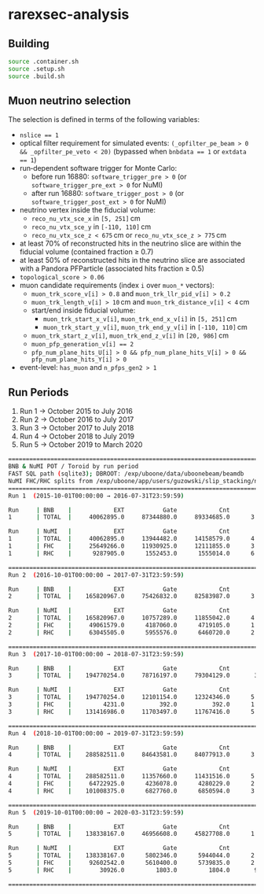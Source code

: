 # rarexsec-analysis

## Building
```bash
source .container.sh
source .setup.sh
source .build.sh
```

## Muon neutrino selection

The selection is defined in terms of the following variables:

- `nslice == 1`
- optical filter requirement for simulated events:
  `(_opfilter_pe_beam > 0 && _opfilter_pe_veto < 20)`
  (bypassed when `bnbdata == 1` or `extdata == 1`)
- run‑dependent software trigger for Monte Carlo:
  - before run 16880: `software_trigger_pre > 0` (or `software_trigger_pre_ext > 0` for NuMI)
  - after run 16880: `software_trigger_post > 0` (or `software_trigger_post_ext > 0` for NuMI)
- neutrino vertex inside the fiducial volume:
  - `reco_nu_vtx_sce_x` in `[5, 251]` cm
  - `reco_nu_vtx_sce_y` in `[-110, 110]` cm
  - `reco_nu_vtx_sce_z < 675` cm or `reco_nu_vtx_sce_z > 775` cm
- at least 70% of reconstructed hits in the neutrino slice are within the fiducial volume (contained fraction ≥ 0.7)
- at least 50% of reconstructed hits in the neutrino slice are associated with a Pandora PFParticle (associated hits fraction ≥ 0.5)
- `topological_score > 0.06`
- muon candidate requirements (index `i` over `muon_*` vectors):
  - `muon_trk_score_v[i] > 0.8` and `muon_trk_llr_pid_v[i] > 0.2`
  - `muon_trk_length_v[i] > 10` cm and `muon_trk_distance_v[i] < 4` cm
  - start/end inside fiducial volume:
    - `muon_trk_start_x_v[i]`, `muon_trk_end_x_v[i]` in `[5, 251]` cm
    - `muon_trk_start_y_v[i]`, `muon_trk_end_y_v[i]` in `[-110, 110]` cm
  - `muon_trk_start_z_v[i]`, `muon_trk_end_z_v[i]` in `[20, 986]` cm
  - `muon_pfp_generation_v[i] == 2`
  - `pfp_num_plane_hits_U[i] > 0 && pfp_num_plane_hits_V[i] > 0 &&
    pfp_num_plane_hits_Y[i] > 0`
- event-level: `has_muon` and `n_pfps_gen2 > 1`

## Run Periods

1. Run 1 → October 2015 to July 2016
2. Run 2 → October 2016 to July 2017
3. Run 3 → October 2017 to July 2018
4. Run 4 → October 2018 to July 2019
5. Run 5 → October 2019 to March 2020

```bash
====================================================================================================
BNB & NuMI POT / Toroid by run period
FAST SQL path (sqlite3); DBROOT: /exp/uboone/data/uboonebeam/beamdb
NuMI FHC/RHC splits from /exp/uboone/app/users/guzowski/slip_stacking/numi_v4.db
====================================================================================================
Run 1  (2015-10-01T00:00:00 → 2016-07-31T23:59:59)

Run     | BNB    |            EXT           Gate            Cnt           TorA    TorB/Target       Cnt_wcut      TorA_wcut TorB/Target_wcut
1       | TOTAL  |     40062895.0     87344880.0     89334685.0      3.431e+20      3.427e+20     76797778.0      3.336e+20      3.332e+20

Run     | NuMI   |            EXT           Gate            Cnt           TorA    TorB/Target       Cnt_wcut      TorA_wcut TorB/Target_wcut
1       | TOTAL  |     40062895.0     13944482.0     14158579.0      4.593e+20      4.582e+20     13419751.0      4.578e+20      4.565e+20
1       | FHC    |     25649266.0     11930925.0     12111855.0      3.948e+20      3.937e+20     11843834.0      3.934e+20      3.922e+20
1       | RHC    |      9287905.0      1552453.0      1555014.0      6.287e+19      6.282e+19      1509648.0      6.273e+19      6.268e+19

====================================================================================================
Run 2  (2016-10-01T00:00:00 → 2017-07-31T23:59:59)

Run     | BNB    |            EXT           Gate            Cnt           TorA    TorB/Target       Cnt_wcut      TorA_wcut TorB/Target_wcut
2       | TOTAL  |    165820967.0     75426832.0     82583987.0      3.135e+20      3.131e+20     72891077.0      3.061e+20      3.057e+20

Run     | NuMI   |            EXT           Gate            Cnt           TorA    TorB/Target       Cnt_wcut      TorA_wcut TorB/Target_wcut
2       | TOTAL  |    165820967.0     10757289.0     11855042.0      4.843e+20      4.828e+20     11037240.0      4.842e+20      4.827e+20
2       | FHC    |     49061579.0      4187060.0      4719105.0      1.774e+20      1.769e+20      4586875.0      1.771e+20      1.766e+20
2       | RHC    |     63045505.0      5955576.0      6460720.0      2.984e+20      2.974e+20      6225528.0      2.982e+20      2.971e+20

====================================================================================================
Run 3  (2017-10-01T00:00:00 → 2018-07-31T23:59:59)

Run     | BNB    |            EXT           Gate            Cnt           TorA    TorB/Target       Cnt_wcut      TorA_wcut TorB/Target_wcut
3       | TOTAL  |    194770254.0     78716197.0     79304129.0       3.01e+20      3.017e+20     63920595.0      2.665e+20      2.671e+20

Run     | NuMI   |            EXT           Gate            Cnt           TorA    TorB/Target       Cnt_wcut      TorA_wcut TorB/Target_wcut
3       | TOTAL  |    194770254.0     12101154.0     12324346.0      5.414e+20      5.392e+20     11463474.0      5.414e+20      5.392e+20
3       | FHC    |         4231.0          392.0          392.0      1.953e+16      1.947e+16            9.0      4.479e+14      4.466e+14
3       | RHC    |    131416986.0     11703497.0     11767416.0      5.414e+20      5.392e+20     11438479.0      5.409e+20      5.387e+20

====================================================================================================
Run 4  (2018-10-01T00:00:00 → 2019-07-31T23:59:59)

Run     | BNB    |            EXT           Gate            Cnt           TorA    TorB/Target       Cnt_wcut      TorA_wcut TorB/Target_wcut
4       | TOTAL  |    288582511.0     84643581.0     84077913.0      3.478e+20      3.478e+20     75374653.0      3.272e+20      3.273e+20

Run     | NuMI   |            EXT           Gate            Cnt           TorA    TorB/Target       Cnt_wcut      TorA_wcut TorB/Target_wcut
4       | TOTAL  |    288582511.0     11357660.0     11431516.0      5.298e+20      5.253e+20     11011553.0      5.277e+20      5.232e+20
4       | FHC    |     64722925.0      4236078.0      4280229.0      2.147e+20      2.126e+20      4233029.0      2.147e+20      2.126e+20
4       | RHC    |    101008375.0      6827760.0      6850594.0      3.142e+20      3.118e+20      6771871.0      3.136e+20      3.111e+20

====================================================================================================
Run 5  (2019-10-01T00:00:00 → 2020-03-31T23:59:59)

Run     | BNB    |            EXT           Gate            Cnt           TorA    TorB/Target       Cnt_wcut      TorA_wcut TorB/Target_wcut
5       | TOTAL  |    138338167.0     46956608.0     45827708.0      1.741e+20      1.743e+20     32767632.0      1.364e+20      1.366e+20

Run     | NuMI   |            EXT           Gate            Cnt           TorA    TorB/Target       Cnt_wcut      TorA_wcut TorB/Target_wcut
5       | TOTAL  |    138338167.0      5802346.0      5944044.0      2.521e+20      2.494e+20      5721001.0      2.519e+20      2.493e+20
5       | FHC    |     92602542.0      5610400.0      5739835.0      2.502e+20      2.476e+20      5642795.0      2.487e+20      2.461e+20
5       | RHC    |        30926.0         1803.0         1804.0       9.04e+16      8.938e+16           94.0      4.698e+15      4.645e+15

====================================================================================================
```
